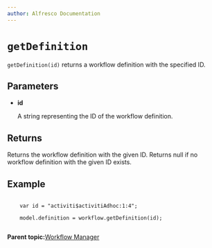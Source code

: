 ```yaml
---
author: Alfresco Documentation
---
```


# `getDefinition`

`getDefinition(id)` returns a workflow definition with the specified ID.

## Parameters

-   **id**

    A string representing the ID of the workflow definition.


## Returns

Returns the workflow definition with the given ID. Returns null if no workflow definition with the given ID exists.

## Example

```

    var id = "activiti$activitiAdhoc:1:4";
    
    model.definition = workflow.getDefinition(id);        
      
```

**Parent topic:**[Workflow Manager](../references/API-JS-WorkflowManager.md)

